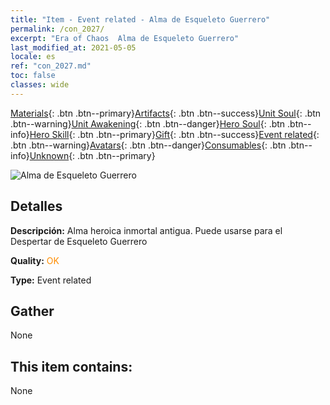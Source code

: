 ```yaml
---
title: "Item - Event related - Alma de Esqueleto Guerrero"
permalink: /con_2027/
excerpt: "Era of Chaos  Alma de Esqueleto Guerrero"
last_modified_at: 2021-05-05
locale: es
ref: "con_2027.md"
toc: false
classes: wide
---
```

 [Materials](/ItemsES/){: .btn .btn--primary}[Artifacts](/ItemsES/Artifacts/){: .btn .btn--success}[Unit Soul](/ItemsES/UnitSoul/){: .btn .btn--warning}[Unit Awakening](/ItemsES/UnitAwakening/){: .btn .btn--danger}[Hero Soul](/ItemsES/HeroSoul/){: .btn .btn--info}[Hero Skill](/ItemsES/HeroSkill/){: .btn .btn--primary}[Gift](/ItemsES/Gift/){: .btn .btn--success}[Event related](/ItemsES/Events/){: .btn .btn--warning}[Avatars](/ItemsES/Avatars/){: .btn .btn--danger}[Consumables](/ItemsES/Consumables/){: .btn .btn--info}[Unknown](/ItemsES/Unknown/){: .btn .btn--primary}

 ![Alma de Esqueleto Guerrero](/images/t/juexing_301.png)

## Detalles
 **Descripción:** Alma heroica inmortal antigua. Puede usarse para el Despertar de Esqueleto Guerrero

 **Quality:** <span style="color: #FF8C00">OK</span>

 **Type:** Event related

## Gather

  None

## This item contains:

  None

